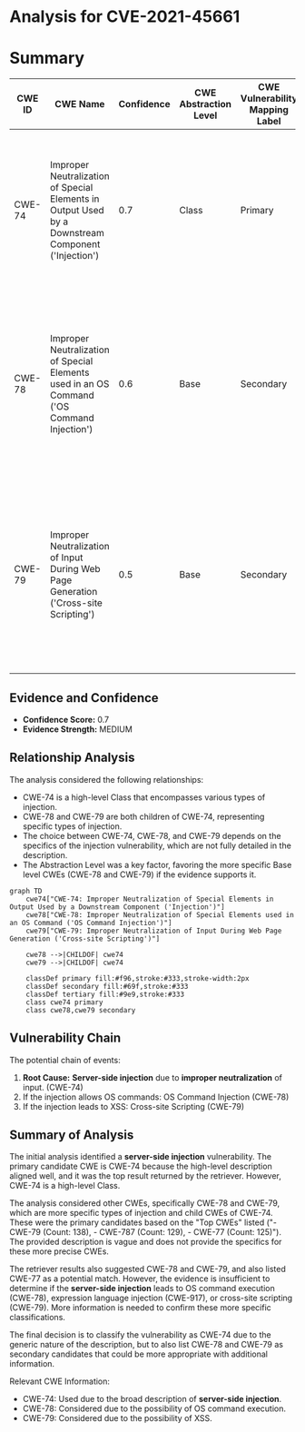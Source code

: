 # Analysis for CVE-2021-45661

# Summary
| CWE ID | CWE Name | Confidence | CWE Abstraction Level | CWE Vulnerability Mapping Label | CWE-Vulnerability Mapping Notes |
|---|---|---|---|---|---|
| CWE-74 | Improper Neutralization of Special Elements in Output Used by a Downstream Component ('Injection') | 0.7 | Class | Primary | The vulnerability is described as **server-side injection**, which aligns with the general concept of CWE-74. However, it's a high-level classification. |
| CWE-78 | Improper Neutralization of Special Elements used in an OS Command ('OS Command Injection') | 0.6 | Base | Secondary | If the server-side injection allows for the execution of OS commands, then CWE-78 would be a more specific classification than CWE-74. Requires more information to confirm. |
| CWE-79 | Improper Neutralization of Input During Web Page Generation ('Cross-site Scripting') | 0.5 | Base | Secondary | If the server-side injection leads to the generation of a web page with un-neutralized input, resulting in XSS, then CWE-79 would be applicable. Requires more information to confirm. |

## Evidence and Confidence

*   **Confidence Score:** 0.7
*   **Evidence Strength:** MEDIUM

## Relationship Analysis
The analysis considered the following relationships:
  - CWE-74 is a high-level Class that encompasses various types of injection.
  - CWE-78 and CWE-79 are both children of CWE-74, representing specific types of injection.
  - The choice between CWE-74, CWE-78, and CWE-79 depends on the specifics of the injection vulnerability, which are not fully detailed in the description.
  - The Abstraction Level was a key factor, favoring the more specific Base level CWEs (CWE-78 and CWE-79) if the evidence supports it.

```mermaid
graph TD
    cwe74["CWE-74: Improper Neutralization of Special Elements in Output Used by a Downstream Component ('Injection')"]
    cwe78["CWE-78: Improper Neutralization of Special Elements used in an OS Command ('OS Command Injection')"]
    cwe79["CWE-79: Improper Neutralization of Input During Web Page Generation ('Cross-site Scripting')"]
    
    cwe78 -->|CHILDOF| cwe74
    cwe79 -->|CHILDOF| cwe74
    
    classDef primary fill:#f96,stroke:#333,stroke-width:2px
    classDef secondary fill:#69f,stroke:#333
    classDef tertiary fill:#9e9,stroke:#333
    class cwe74 primary
    class cwe78,cwe79 secondary
```

## Vulnerability Chain
The potential chain of events:
  1. **Root Cause:** **Server-side injection** due to **improper neutralization** of input. (CWE-74)
  2. If the injection allows OS commands: OS Command Injection (CWE-78)
  3. If the injection leads to XSS: Cross-site Scripting (CWE-79)

## Summary of Analysis
The initial analysis identified a **server-side injection** vulnerability. The primary candidate CWE is CWE-74 because the high-level description aligned well, and it was the top result returned by the retriever. However, CWE-74 is a high-level Class.

The analysis considered other CWEs, specifically CWE-78 and CWE-79, which are more specific types of injection and child CWEs of CWE-74. These were the primary candidates based on the "Top CWEs" listed ("- CWE-79 (Count: 138), - CWE-787 (Count: 129), - CWE-77 (Count: 125)"). The provided description is vague and does not provide the specifics for these more precise CWEs.

The retriever results also suggested CWE-78 and CWE-79, and also listed CWE-77 as a potential match. However, the evidence is insufficient to determine if the **server-side injection** leads to OS command execution (CWE-78), expression language injection (CWE-917), or cross-site scripting (CWE-79). More information is needed to confirm these more specific classifications.

The final decision is to classify the vulnerability as CWE-74 due to the generic nature of the description, but to also list CWE-78 and CWE-79 as secondary candidates that could be more appropriate with additional information.

Relevant CWE Information:
- CWE-74: Used due to the broad description of **server-side injection**.
- CWE-78: Considered due to the possibility of OS command execution.
- CWE-79: Considered due to the possibility of XSS.